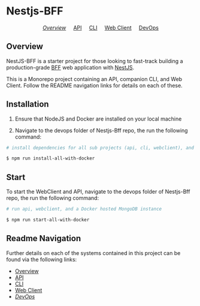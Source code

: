 # Nestjs-BFF

<p align="center">
  <i><a href="../README.md">Overview</a></i>
  &nbsp;&nbsp;&nbsp;
	<a href="../apps/api/README.md">API</a>
  &nbsp;&nbsp;&nbsp;
	<a href="../apps/cli/README.md">CLI</a>
  &nbsp;&nbsp;&nbsp;
	<a href="../apps/webclient/README.md">Web Client</a>
  &nbsp;&nbsp;&nbsp;
	<a href="README.md">DevOps</a>
</p>

## Overview

NestJS-BFF is a starter project for those looking to fast-track building a production-grade [BFF](https://samnewman.io/patterns/architectural/bff/) web application with [NestJS](https://nestjs.com/).

This is a Monorepo project containing an API, companion CLI, and Web Client. Follow the README navigation links for details on each of these.

## Installation

1.  Ensure that NodeJS and Docker are installed on your local machine

2.  Navigate to the devops folder of Nestjs-Bff repo, the run the following command:

```bash
# install dependencies for all sub projects (api, cli, webclient), and a Docker MongoDB image

$ npm run install-all-with-docker

```

## Start

To start the WebClient and API, navigate to the devops folder of Nestjs-Bff repo, the run the following command:

```bash
# run api, webclient, and a Docker hosted MongoDB instance

$ npm run start-all-with-docker

```

## Readme Navigation

Further details on each of the systems contained in this project can be found via the following links:

- [Overview](../README.md)
- [API](../api/README.md)
- [CLI](../cli/README.md)
- [Web Client](../README.md)
- _[DevOps](devops/README.md)_
